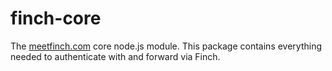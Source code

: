 # finch-core

The [meetfinch.com](https://meetfinch.com) core node.js module. This package
contains everything needed to authenticate with and forward via Finch.
